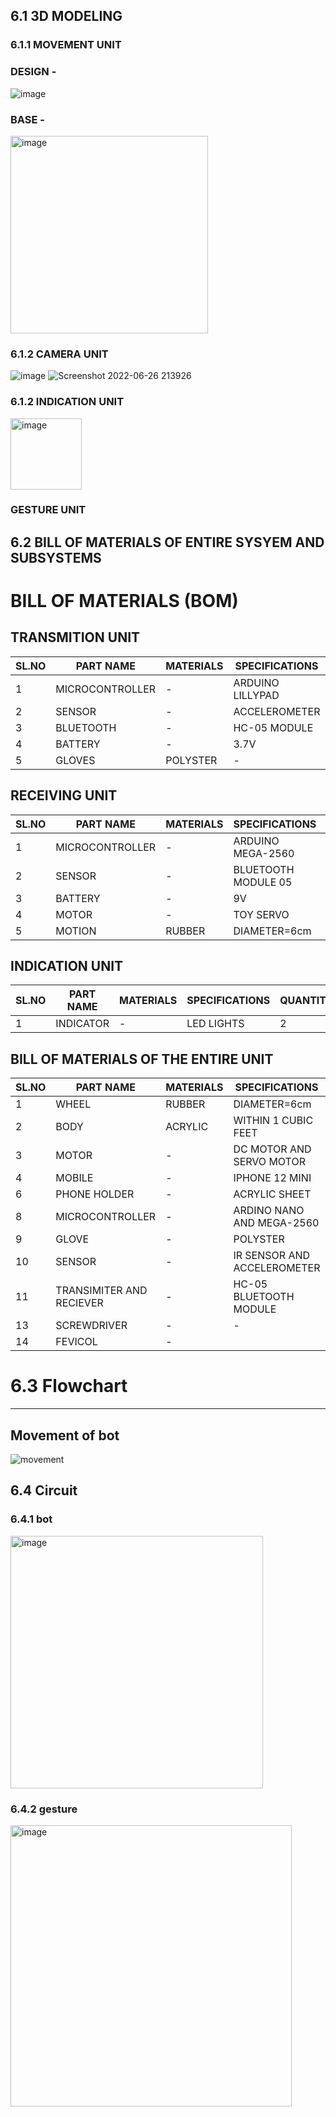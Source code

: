## 6.1 3D MODELING
### 6.1.1 MOVEMENT UNIT
### DESIGN -
![image](https://user-images.githubusercontent.com/104966068/175821532-dc5bd98c-7415-441f-b2dd-a8e16b9c20be.png)
### BASE -
<img width="316" alt="image" src="https://user-images.githubusercontent.com/104990651/175809140-fd0063f0-4c21-45d9-ab53-a5f0e66617c2.png">


### 6.1.2 CAMERA UNIT
![image](https://user-images.githubusercontent.com/104966068/175823722-43ad9363-5cfe-4e3c-aaeb-8fe8c9609e98.png)
![Screenshot 2022-06-26 213926](https://user-images.githubusercontent.com/104966068/175823857-5661e195-4cc3-4e0d-bc3a-e8572cb5f3dd.png)

### 6.1.2 INDICATION UNIT
<img width="114" alt="image" src="https://user-images.githubusercontent.com/104990651/175809346-b997d4a2-e3e9-471c-956c-22439367885c.png">

### GESTURE UNIT

## 6.2 BILL OF MATERIALS OF ENTIRE SYSYEM AND SUBSYSTEMS
# BILL OF MATERIALS (BOM)

## TRANSMITION UNIT
|SL.NO|PART NAME|MATERIALS|SPECIFICATIONS|QUANTITY|
|-----|---------|---------|--------------|--------|
|1|MICROCONTROLLER|-|ARDUINO LILLYPAD|1|
|2|SENSOR|-|ACCELEROMETER|1|
|3|BLUETOOTH|-|HC-05 MODULE|2|
|4|BATTERY|-|3.7V|1|
|5|GLOVES|POLYSTER|-|1|

## RECEIVING UNIT
|SL.NO|PART NAME|MATERIALS|SPECIFICATIONS|QUANTITY|
|-----|---------|---------|--------------|--------|
|1|MICROCONTROLLER|-|ARDUINO MEGA-2560|1|
|2|SENSOR|-|BLUETOOTH MODULE 05|1|
|3|BATTERY|-|9V|1|
|4|MOTOR|-|TOY SERVO|1|
|5|MOTION|RUBBER|DIAMETER=6cm|4|

## INDICATION UNIT
|SL.NO|PART NAME|MATERIALS|SPECIFICATIONS|QUANTITY|
|-----|---------|---------|--------------|--------|
|1|INDICATOR|-|LED LIGHTS|2|

## BILL OF MATERIALS OF THE ENTIRE UNIT
|SL.NO|PART NAME|MATERIALS|SPECIFICATIONS|QUANTITY|
|-----|---------|---------|--------------|--------|
|1|WHEEL|RUBBER|DIAMETER=6cm|4|
|2|BODY|ACRYLIC|WITHIN 1 CUBIC FEET|1|
|3|MOTOR|-|DC MOTOR AND SERVO MOTOR|5|
|4|MOBILE|-|IPHONE 12 MINI|1|
|6|PHONE HOLDER|-|ACRYLIC SHEET|1|
|8|MICROCONTROLLER|-|ARDINO NANO AND MEGA-2560|2|
|9|GLOVE|-|POLYSTER|1|
|10|SENSOR|-|IR SENSOR AND ACCELEROMETER|2|
|11|TRANSIMITER AND RECIEVER|-|HC-05 BLUETOOTH MODULE|2|
|13|SCREWDRIVER|-|-|1|
|14|FEVICOL|-|


# 6.3 Flowchart

***
## Movement of bot
![movement](https://user-images.githubusercontent.com/105107078/175820691-36a8b9d5-29c3-4d8e-94bd-b1ef29f2c6a3.png)
## 6.4 Circuit
### 6.4.1 bot
<img width="404" alt="image" src="https://user-images.githubusercontent.com/104990651/175825456-a5516142-f812-4411-88af-fc8f0862cdc6.png">


### 6.4.2 gesture
<img width="450" alt="image" src="https://user-images.githubusercontent.com/104990651/175825734-1d1962f8-ab67-4f82-8276-ed98df969bbb.png">